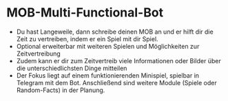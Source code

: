 # MOB-Multi-Functional-Bot


- Du hast Langeweile, dann schreibe deinen MOB an und er hilft dir die Zeit zu vertreiben, indem er ein Spiel mit dir Spiel.
- Optional erweiterbar mit weiteren Spielen und Möglichkeiten zur Zeitvertreibung
- Zudem kann er dir zum Zeitvertreib viele Informationen oder Bilder über die unterschiedlichsten Dinge mitteilen
- Der Fokus liegt auf einem funktionierenden Minispiel, spielbar in Telegram mit dem Bot. Anschließend sind weitere Module (Spiele oder Random-Facts) in der Planung.
